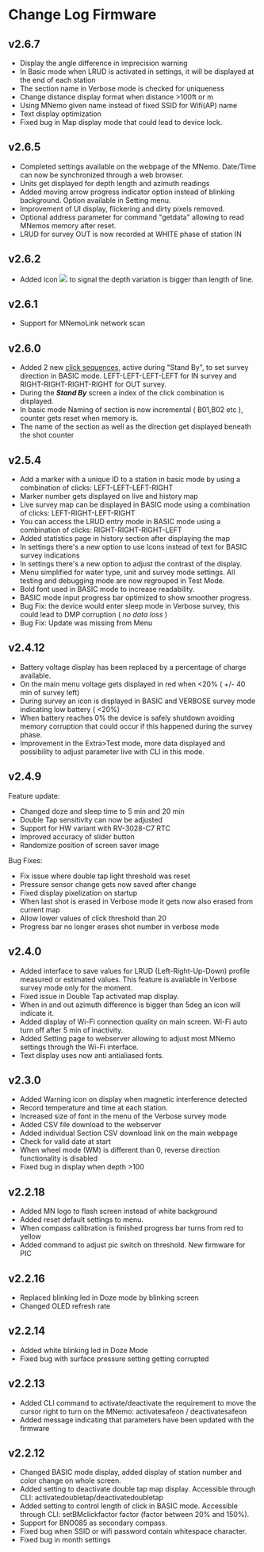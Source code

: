 # Change Log Firmware

## v2.6.7 ##
- Display the angle difference in imprecision warning
- In Basic mode when LRUD is activated in settings, it will be displayed at the end of each station
- The section name in Verbose mode is checked for uniqueness
- Change distance display format when distance >100ft or m
- Using MNemo given name instead of fixed SSID for Wifi(AP) name
- Text display optimization
- Fixed bug in Map display mode that could lead to device lock.

## v2.6.5 ##
- Completed settings available on the webpage of the MNemo. Date/Time can now be synchronized through a web browser.
- Units get displayed for depth length and azimuth readings
- Added moving arrow progress indicator option instead of blinking background. Option available in Setting menu.
- Improvement of UI display, flickering and dirty pixels removed.
- Optional address parameter for command "getdata" allowing to read MNemos memory after reset.
- LRUD for survey OUT is now recorded at WHITE phase of station IN

## v2.6.2 ##
- Added icon ![](depthissue.png) to signal the depth variation is bigger than length of line.

## v2.6.1 ##
- Support for MNemoLink network scan

## v2.6.0 ##

- Added 2 new [click sequences](BASIC-Mode-Clicks.md), active during "Stand By", to set survey direction in BASIC mode. LEFT-LEFT-LEFT-LEFT for IN survey and RIGHT-RIGHT-RIGHT-RIGHT for OUT survey.
- During the _**Stand By**_ screen a index of the click combination is displayed.
- In basic mode Naming of section is now incremental ( B01,B02 etc ), counter gets reset when memory is.
- The name of the section as well as the direction get displayed beneath the shot counter

## v2.5.4 ##

- Add a marker with a unique ID to a station in basic mode by using a combination of clicks: LEFT-LEFT-LEFT-RIGHT
- Marker number gets displayed on live and history map
- Live survey map can be displayed in BASIC mode using a combination of clicks: LEFT-RIGHT-LEFT-RIGHT
- You can access the LRUD entry mode in BASIC mode using a combination of clicks: RIGHT-RIGHT-RIGHT-LEFT
- Added statistics page in history section after displaying the map
- In settings there's a new option to use Icons instead of text for BASIC survey indications
- In settings there's a new option to adjust the contrast of the display.
- Menu simplified for water type, unit and survey mode settings. All testing and debugging mode are now regrouped in Test Mode.
- Bold font used in BASIC mode to increase readability.
- BASIC mode input progress bar optimized to show smoother progress.
- Bug Fix: the device would enter sleep mode in Verbose survey, this could lead to DMP corruption ( _no data loss_ )
- Bug Fix: Update was missing from Menu


## v2.4.12  ##

- Battery voltage display has been replaced by a percentage of charge available.
- On the main menu voltage gets displayed in red when <20% ( +/- 40 min of survey left)
- During survey an icon is displayed in BASIC and VERBOSE survey mode indicating low battery ( <20%)
- When battery reaches 0% the device is safely shutdown avoiding memory corruption that could occur if this happened during the survey phase.
- Improvement in the Extra>Test mode, more data displayed and possibility to adjust parameter live with CLI in this mode.


## v2.4.9 ##

Feature update:
- Changed doze and sleep time to 5 min and 20 min
- Double Tap sensitivity can now be adjusted
- Support for HW variant with RV-3028-C7 RTC
- Improved accuracy of slider button
- Randomize position of screen saver image

Bug Fixes:

- Fix issue where double tap light threshold was reset
- Pressure sensor change gets now saved after change
- Fixed display pixelization on startup
- When last shot is erased in Verbose mode it gets now also erased from current map
- Allow lower values of click threshold than 20
- Progress bar no longer erases shot number in verbose mode

## v2.4.0 ##

- Added interface to save values for LRUD (Left-Right-Up-Down) profile measured or estimated values. This feature is available in Verbose survey mode only for the moment.
- Fixed issue in Double Tap activated map display.
- When in and out azimuth difference is bigger than 5deg an icon will indicate it.
- Added display of Wi-Fi connection quality on main screen. Wi-Fi auto turn off after 5 min of inactivity.
- Added Setting page to webserver allowing to adjust most MNemo settings through the Wi-Fi interface.
- Text display uses now anti antialiased fonts.

## v2.3.0 ##

- Added Warning icon on display when magnetic interference detected
- Record temperature and time at each station.
- Increased size of font in the menu of the Verbose survey mode
- Added CSV file download to the webserver
- Added individual Section CSV download link on the main webpage
- Check for valid date at start
- When wheel mode (WM) is different than 0, reverse direction functionality is disabled
- Fixed bug in display when depth >100

## v2.2.18 ##

- Added MN logo to flash screen instead of white background
- Added reset default settings to menu.
- When compass calibration is finished progress bar turns from red to yellow
- Added command to adjust pic switch on threshold. New firmware for PIC

## v2.2.16 ##

- Replaced blinking led in Doze mode by blinking screen
- Changed OLED refresh rate

## v2.2.14 ##

- Added white blinking led in Doze Mode
- Fixed bug with surface pressure setting getting corrupted

## v2.2.13 ##

- Added CLI command to activate/deactivate the requirement to move the cursor right to turn on the MNemo: activatesafeon / deactivatesafeon
- Added message indicating that parameters have been updated with the firmware

## v2.2.12 ##

- Changed BASIC mode display, added display of station number and color change on whole screen.
- Added setting to deactivate double tap map display. Accessible through CLI: activatedoubletap/deactivatedoubletap
- Added setting to control length of click in BASIC mode. Accessible through CLI: setBMclickfactor factor (factor between 20% and 150%).
- Support for BNO085 as secondary compass.
- Fixed bug when SSID or wifi password contain whitespace character.
- Fixed bug in month settings







